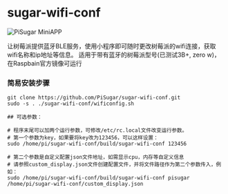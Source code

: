# sugar-wifi-conf

![PiSugar MiniAPP](https://raw.githubusercontent.com/PiSugar/sugar-wifi-conf/master/image/qrcode.jpg)

让树莓派提供蓝牙BLE服务，使用小程序即可随时更改树莓派的wifi连接，获取wifi名称和ip地址等信息。
适用于带有蓝牙的树莓派型号(已测试3B+, zero w)，在Raspbain官方镜像可运行

### 简易安装步骤
```
git clone https://github.com/PiSugar/sugar-wifi-conf.git
sudo -s . ./sugar-wifi-conf/wificonfig.sh

## 可选参数：

# 程序末尾可以加两个运行参数，可修改/etc/rc.local文件改变运行参数。
# 第一个参数为key，如果要将key改为123456，可以这样设置：
sudo /home/pi/sugar-wifi-conf/build/sugar-wifi-conf 123456

# 第二个参数是自定义配置json文件地址，如需显示cpu，内存等自定义信息
# 请参照custom_display.json文件创建配置文件，并将文件路径作为第二个参数传入，例如：
sudo /home/pi/sugar-wifi-conf/build/sugar-wifi-conf pisugar /home/pi/sugar-wifi-conf/custom_display.json

```







